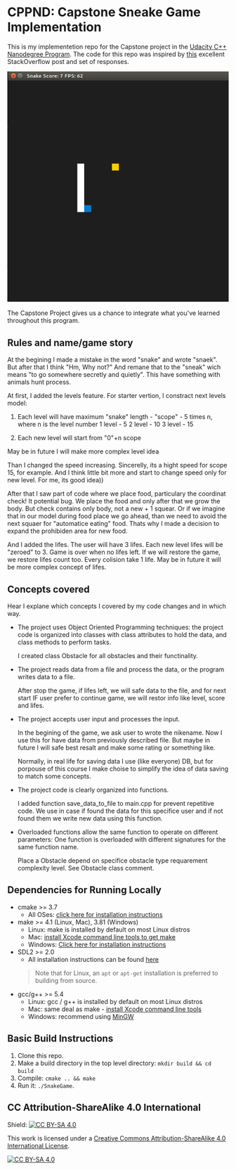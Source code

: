 # CPPND: Capstone Sneake Game Implementation

This is my implementetion repo for the Capstone project in the [Udacity C++ Nanodegree Program](https://www.udacity.com/course/c-plus-plus-nanodegree--nd213). The code for this repo was inspired by [this](https://codereview.stackexchange.com/questions/212296/snake-game-in-c-with-sdl) excellent StackOverflow post and set of responses.

<img src="snake_game.gif"/>

The Capstone Project gives us a chance to integrate what you've learned throughout this program. 

## Rules and name/game story

At the begining I made a mistake in the word "snake" and wrote "snaek". But after that I think "Hm, Why not?"
And remane that to the "sneak" wich means "to go somewhere secretly and quietly". This have something with animals hunt process.

At first, I added the levels feature. For starter vertion, I constract next levels model:

1. Each level will have maximum "snake" length - "scope" - 5 times n, where n is the level number
   1 level  -  5
   2 level  - 10
   3 level  - 15
   
2. Each new level will start from "0"+n scope

May be in future I will make more complex level idea

Than I changed the speed increasing. Sincerelly, its a hight speed for scope 15, for example. And I think little bit more and start to change speed only for new level. For me, its good idea))

After that I saw part of code where we place food, particulary the coordinat check! It potential bug. We place the food and only after that we grow the body. But check contains only body, not a new + 1 squear. Or if we imagine that in our model during food place we go ahead, than we need to avoid the next squaer for "automatice eating" food. Thats why I made a decision to expand the prohibiden area for new food.

And I added the lifes. The user will have 3 lifes. Each new level lifes will be "zeroed" to 3. Game is over when no lifes left. If we will restore the game, we restore lifes count too. Every colision take 1 life. May be in future it will be more complex concept of lifes.

## Concepts covered

Hear I explane which concepts I covered by my code changes and in which way.

* The project uses Object Oriented Programming techniques: the project code is organized into classes with class attributes to hold the data, and class methods to perform tasks.
  
  I created class Obstacle for all obstacles and their functinality.
  
* The project reads data from a file and process the data, or the program writes data to a file.

  After stop the game, if lifes left, we will safe data to the file, and for next start IF user prefer to continue game, we will restor info like level, score and lifes.

* The project accepts user input and processes the input.
   
  In the begining of the game, we ask user to wrote the nikename. Now I use this for have data from previously described file. But maybe in future I will safe best resalt and     make some rating or something like.
  
  Normally, in real life for saving data I use (like everyone) DB, but for porpouse of this course I make choise to simplify the idea of data saving to match some concepts.
  
* The project code is clearly organized into functions.
  
  I added function save_data_to_file to main.cpp for prevent repetitive code. We use in case if found the data for this specifice user and if not found them we write new data     using this function.
  
* Overloaded functions allow the same function to operate on different parameters: One function is overloaded with different signatures for the same function name.

  Place a Obstacle depend on specifice obstacle type requarement complexity level. See Obstacle class comment.

## Dependencies for Running Locally
* cmake >= 3.7
  * All OSes: [click here for installation instructions](https://cmake.org/install/)
* make >= 4.1 (Linux, Mac), 3.81 (Windows)
  * Linux: make is installed by default on most Linux distros
  * Mac: [install Xcode command line tools to get make](https://developer.apple.com/xcode/features/)
  * Windows: [Click here for installation instructions](http://gnuwin32.sourceforge.net/packages/make.htm)
* SDL2 >= 2.0
  * All installation instructions can be found [here](https://wiki.libsdl.org/Installation)
  >Note that for Linux, an `apt` or `apt-get` installation is preferred to building from source. 
* gcc/g++ >= 5.4
  * Linux: gcc / g++ is installed by default on most Linux distros
  * Mac: same deal as make - [install Xcode command line tools](https://developer.apple.com/xcode/features/)
  * Windows: recommend using [MinGW](http://www.mingw.org/)

## Basic Build Instructions

1. Clone this repo.
2. Make a build directory in the top level directory: `mkdir build && cd build`
3. Compile: `cmake .. && make`
4. Run it: `./SnakeGame`.


## CC Attribution-ShareAlike 4.0 International


Shield: [![CC BY-SA 4.0][cc-by-sa-shield]][cc-by-sa]

This work is licensed under a
[Creative Commons Attribution-ShareAlike 4.0 International License][cc-by-sa].

[![CC BY-SA 4.0][cc-by-sa-image]][cc-by-sa]

[cc-by-sa]: http://creativecommons.org/licenses/by-sa/4.0/
[cc-by-sa-image]: https://licensebuttons.net/l/by-sa/4.0/88x31.png
[cc-by-sa-shield]: https://img.shields.io/badge/License-CC%20BY--SA%204.0-lightgrey.svg
